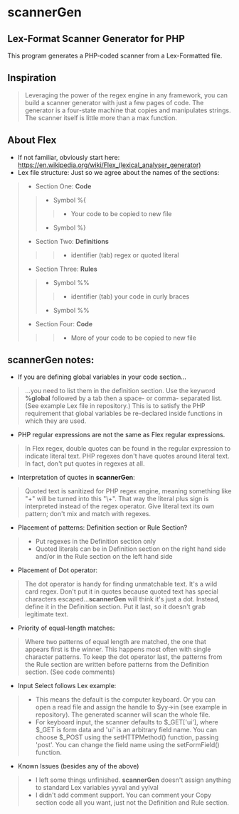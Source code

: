 # scannerGen
## Lex-Format Scanner Generator for PHP
This program generates a PHP-coded scanner from a Lex-Formatted file.
## Inspiration
> Leveraging the power of the regex engine in any framework, you can build a scanner generator with just a few pages of code.  The generator is a four-state machine that copies and manipulates strings.  The scanner itself is little more than a max function.
## About Flex
* If not familiar, obviously start here:  https://en.wikipedia.org/wiki/Flex_(lexical_analyser_generator)
* Lex file structure:  Just so we agree about the names of the sections:
>* Section One: **Code**
>> * Symbol %{
>>>  * Your code to be copied to new file
>> * Symbol %}
>* Section Two: **Definitions**
>>>  * identifier	(tab) regex or quoted literal
>* Section Three: **Rules**
>> * Symbol %%
>>>  * identifier	(tab) your code in curly braces
>> * Symbol %% 
>* Section Four: **Code**
>>>  * More of your  code to be copied to new file
## scannerGen notes:
* If you are defining global variables in your code section...  
> ...you need to list them in the definition section.  Use the keyword **%global** followed by a tab then a space- or comma- separated list. (See example Lex file in repository.)  This is to satisfy the PHP requirement that global variables be re-declared inside functions in which they are used.
* PHP regular expressions are not the same as Flex regular expressions.
> In Flex regex, double quotes can be found in the regular expression to indicate literal text.  PHP regexes don't have quotes around literal text.  In fact, don't put quotes in regexes at all.
* Interpretation of quotes in **scannerGen**:
>Quoted text is sanitized for PHP regex engine, meaning something like "+" will be turned into this "\\+".  That way the literal plus sign is interpreted instead of the regex operator.  Give literal text its own pattern; don't mix and match with regexes.
* Placement of patterns: Definition section or Rule Section?
>* Put regexes in the Definition section only
>* Quoted literals can be in Definition section on the right hand side and/or in the Rule section on the left hand side
* Placement of Dot operator:
> The dot operator is handy for finding unmatchable text.  It's a wild card regex.  Don't put it in quotes because quoted text has special characters escaped...**scannerGen** will think it's just a dot.  Instead, define it in the Definition section.  Put it last, so it doesn't grab legitimate text.
* Priority of equal-length matches:
> Where two patterns of equal length are matched, the one that appears first is the winner.  This happens most often with single character patterns.  To keep the dot operator last, the patterns from the Rule section are written before patterns from the Definition section. (See code comments)
* Input Select follows Lex example:
>* This means the default is the computer keyboard.  Or you can open a read file and assign the handle to $yy->in (see example in repository).  The generated scanner  will scan the whole file.
>* For keyboard input, the scanner defaults to $_GET['ui'], where $_GET is form data and 'ui' is an arbitrary field name.  You can choose $_POST using the setHTTPMethod() function, passing 'post'.  You can change the field name using the setFormField() function.
* Known Issues (besides any of the above)
>* I left some things unfinished. **scannerGen** doesn't assign anything to standard Lex variables yyval and yylval
>* I didn't add comment support.  You can comment your Copy section code all you want, just not the Definition and Rule section.
